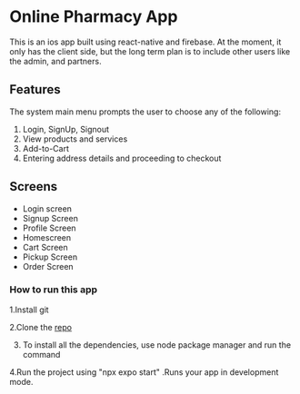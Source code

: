 # Online Pharmacy App 

This is an ios app built using react-native and firebase. At the moment, it only has the client side, but the long term plan is to include other users like the admin, and partners. 

## Features
The system main menu prompts the user to choose any of the following:
1. Login, SignUp, Signout
2. View products and services
3. Add-to-Cart
4. Entering address details and proceeding to checkout

## Screens
- Login screen
- Signup Screen
- Profile Screen
- Homescreen
- Cart Screen
- Pickup Screen
- Order Screen










### How to run this app
1.Install git

2.Clone the [repo](https://github.com/EuniceKiingati/.git)

3. To install all the dependencies, use node package manager and run the command

4.Run the project using  "npx expo start" .Runs your app in development mode.


